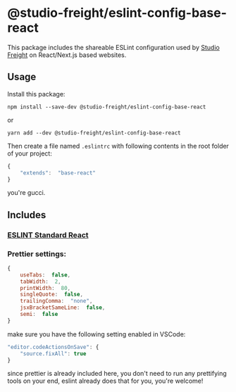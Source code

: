 # @studio-freight/eslint-config-base-react

This package includes the shareable ESLint configuration used by [Studio Freight](https://github.com/studio-freight) on React/Next.js based websites.

## Usage

Install this package:

`npm install --save-dev @studio-freight/eslint-config-base-react`

or

`yarn add --dev @studio-freight/eslint-config-base-react`

Then create a file named `.eslintrc` with following contents in the root folder of your project:

```js
{
	"extends":  "base-react"
}
```

you're gucci.

## Includes

### [ESLINT Standard React](https://github.com/standard/eslint-config-standard-react)

### Prettier settings:

```js
{
	useTabs:  false,
	tabWidth:  2,
	printWidth:  80,
	singleQuote:  false,
	trailingComma:  "none",
	jsxBracketSameLine:  false,
	semi:  false
}
```

make sure you have the following setting enabled in VSCode:

```js
"editor.codeActionsOnSave": {
	"source.fixAll": true
}
```

since prettier is already included here, you don't need to run any prettifying tools on your end, eslint already does that for you, you're welcome!
